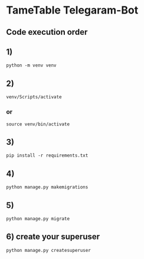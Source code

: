 # TameTable Telegaram-Bot

## Сode execution order

## 1)
```
python -m venv venv
```
## 2)
```angular2html
venv/Scripts/activate
```
### or
```angular2html
source venv/bin/activate
```
## 3)
```angular2html
pip install -r requirements.txt
```
## 4)

```angular2html
python manage.py makemigrations
```

## 5)

```angular2html
python manage.py migrate
```
## 6) create your superuser
```angular2html
python manage.py createsuperuser
```
